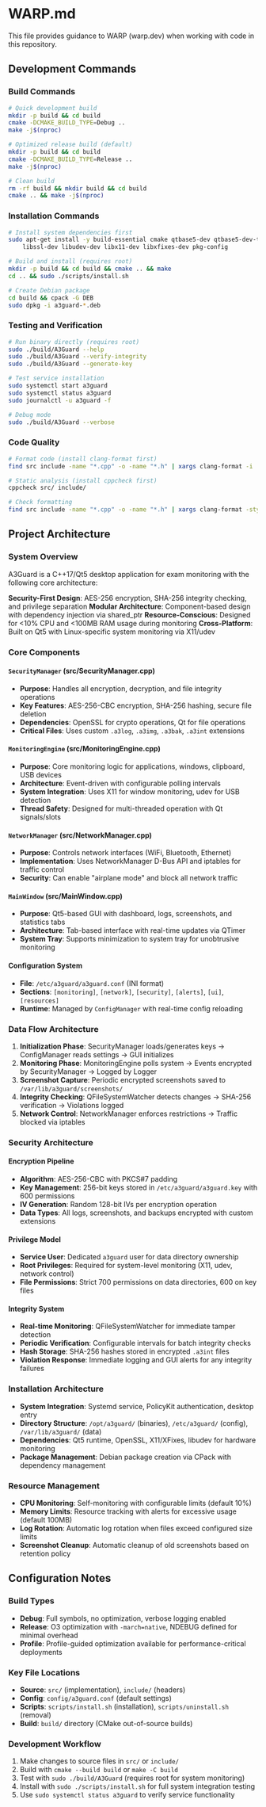 # WARP.md

This file provides guidance to WARP (warp.dev) when working with code in this repository.

## Development Commands

### Build Commands
```bash
# Quick development build
mkdir -p build && cd build
cmake -DCMAKE_BUILD_TYPE=Debug ..
make -j$(nproc)

# Optimized release build (default)
mkdir -p build && cd build
cmake -DCMAKE_BUILD_TYPE=Release ..
make -j$(nproc)

# Clean build
rm -rf build && mkdir build && cd build
cmake .. && make -j$(nproc)
```

### Installation Commands
```bash
# Install system dependencies first
sudo apt-get install -y build-essential cmake qtbase5-dev qtbase5-dev-tools \
    libssl-dev libudev-dev libx11-dev libxfixes-dev pkg-config

# Build and install (requires root)
mkdir -p build && cd build && cmake .. && make
cd .. && sudo ./scripts/install.sh

# Create Debian package
cd build && cpack -G DEB
sudo dpkg -i a3guard-*.deb
```

### Testing and Verification
```bash
# Run binary directly (requires root)
sudo ./build/A3Guard --help
sudo ./build/A3Guard --verify-integrity
sudo ./build/A3Guard --generate-key

# Test service installation
sudo systemctl start a3guard
sudo systemctl status a3guard
sudo journalctl -u a3guard -f

# Debug mode
sudo ./build/A3Guard --verbose
```

### Code Quality
```bash
# Format code (install clang-format first)
find src include -name "*.cpp" -o -name "*.h" | xargs clang-format -i

# Static analysis (install cppcheck first)
cppcheck src/ include/

# Check formatting
find src include -name "*.cpp" -o -name "*.h" | xargs clang-format -style=file -dry-run -Werror
```

## Project Architecture

### System Overview
A3Guard is a C++17/Qt5 desktop application for exam monitoring with the following core architecture:

**Security-First Design**: AES-256 encryption, SHA-256 integrity checking, and privilege separation
**Modular Architecture**: Component-based design with dependency injection via shared_ptr
**Resource-Conscious**: Designed for <10% CPU and <100MB RAM usage during monitoring
**Cross-Platform**: Built on Qt5 with Linux-specific system monitoring via X11/udev

### Core Components

#### `SecurityManager` (src/SecurityManager.cpp)
- **Purpose**: Handles all encryption, decryption, and file integrity operations
- **Key Features**: AES-256-CBC encryption, SHA-256 hashing, secure file deletion
- **Dependencies**: OpenSSL for crypto operations, Qt for file operations
- **Critical Files**: Uses custom `.a3log`, `.a3img`, `.a3bak`, `.a3int` extensions

#### `MonitoringEngine` (src/MonitoringEngine.cpp)
- **Purpose**: Core monitoring logic for applications, windows, clipboard, USB devices
- **Architecture**: Event-driven with configurable polling intervals
- **System Integration**: Uses X11 for window monitoring, udev for USB detection
- **Thread Safety**: Designed for multi-threaded operation with Qt signals/slots

#### `NetworkManager` (src/NetworkManager.cpp)
- **Purpose**: Controls network interfaces (WiFi, Bluetooth, Ethernet)
- **Implementation**: Uses NetworkManager D-Bus API and iptables for traffic control
- **Security**: Can enable "airplane mode" and block all network traffic

#### `MainWindow` (src/MainWindow.cpp)
- **Purpose**: Qt5-based GUI with dashboard, logs, screenshots, and statistics tabs
- **Architecture**: Tab-based interface with real-time updates via QTimer
- **System Tray**: Supports minimization to system tray for unobtrusive monitoring

#### Configuration System
- **File**: `/etc/a3guard/a3guard.conf` (INI format)
- **Sections**: `[monitoring]`, `[network]`, `[security]`, `[alerts]`, `[ui]`, `[resources]`
- **Runtime**: Managed by `ConfigManager` with real-time config reloading

### Data Flow Architecture

1. **Initialization Phase**: SecurityManager loads/generates keys → ConfigManager reads settings → GUI initializes
2. **Monitoring Phase**: MonitoringEngine polls system → Events encrypted by SecurityManager → Logged by Logger
3. **Screenshot Capture**: Periodic encrypted screenshots saved to `/var/lib/a3guard/screenshots/`
4. **Integrity Checking**: QFileSystemWatcher detects changes → SHA-256 verification → Violations logged
5. **Network Control**: NetworkManager enforces restrictions → Traffic blocked via iptables

### Security Architecture

#### Encryption Pipeline
- **Algorithm**: AES-256-CBC with PKCS#7 padding
- **Key Management**: 256-bit keys stored in `/etc/a3guard/a3guard.key` with 600 permissions
- **IV Generation**: Random 128-bit IVs per encryption operation
- **Data Types**: All logs, screenshots, and backups encrypted with custom extensions

#### Privilege Model
- **Service User**: Dedicated `a3guard` user for data directory ownership
- **Root Privileges**: Required for system-level monitoring (X11, udev, network control)
- **File Permissions**: Strict 700 permissions on data directories, 600 on key files

#### Integrity System
- **Real-time Monitoring**: QFileSystemWatcher for immediate tamper detection  
- **Periodic Verification**: Configurable intervals for batch integrity checks
- **Hash Storage**: SHA-256 hashes stored in encrypted `.a3int` files
- **Violation Response**: Immediate logging and GUI alerts for any integrity failures

### Installation Architecture
- **System Integration**: Systemd service, PolicyKit authentication, desktop entry
- **Directory Structure**: `/opt/a3guard/` (binaries), `/etc/a3guard/` (config), `/var/lib/a3guard/` (data)
- **Dependencies**: Qt5 runtime, OpenSSL, X11/XFixes, libudev for hardware monitoring
- **Package Management**: Debian package creation via CPack with dependency management

### Resource Management
- **CPU Monitoring**: Self-monitoring with configurable limits (default 10%)
- **Memory Limits**: Resource tracking with alerts for excessive usage (default 100MB)
- **Log Rotation**: Automatic log rotation when files exceed configured size limits
- **Screenshot Cleanup**: Automatic cleanup of old screenshots based on retention policy

## Configuration Notes

### Build Types
- **Debug**: Full symbols, no optimization, verbose logging enabled
- **Release**: O3 optimization with `-march=native`, NDEBUG defined for minimal overhead
- **Profile**: Profile-guided optimization available for performance-critical deployments

### Key File Locations
- **Source**: `src/` (implementation), `include/` (headers)  
- **Config**: `config/a3guard.conf` (default settings)
- **Scripts**: `scripts/install.sh` (installation), `scripts/uninstall.sh` (removal)
- **Build**: `build/` directory (CMake out-of-source builds)

### Development Workflow
1. Make changes to source files in `src/` or `include/`
2. Build with `cmake --build build` or `make -C build`
3. Test with `sudo ./build/A3Guard` (requires root for system monitoring)
4. Install with `sudo ./scripts/install.sh` for full system integration testing
5. Use `sudo systemctl status a3guard` to verify service functionality